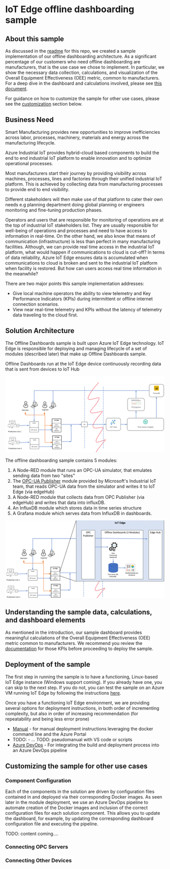 # IoT Edge offline dashboarding sample

## About this sample

As discussed in the [readme](/readme.md) for this repo, we created a sample implementation of our offline dashboarding architecture. As a significant percentage of our customers who need offline dashboarding are manufacturers, that is the use case we chose to implement. In particular, we show the necessary data collection, calculations, and visualization of the Overall Equipment Effectiveness (OEE) metric, common to manufacturers. For a deep dive in the dashboard and calculations involved, please see [this document](manufacturing_kpis.md).

For guidance on how to customize the sample for other use cases, please see the [customization](#customizing-the-sample-for-other-use-cases) section below.

## Business Need

Smart Manufacturing provides new opportunities to improve inefficiencies across labor, processes, machinery, materials and energy across the manufacturing lifecycle.

Azure Industrial IoT provides hybrid-cloud based components to build the end to end industrial IoT platform to enable innovation and to optimize operational processes.

Most manufacturers start their journey by providing visibility across machines, processes, lines and factories through their unified industrial IoT platform. This is achieved by collecting data from manufacturing processes to provide end to end visibility.

Different stakeholders will then make use of that platform to cater their own needs e.g planning department doing global planning or engineers monitoring and fine-tuning production phases.

Operators and users that are responsible for monitoring of operations are at the top of industrial IoT stakeholders list. They are usually responsible for well-being of operations and processes and need to have access to information in real-time. On the other hand, we also know that means of communication (infrastructure) is less than perfect in many manufacturing facilities. Although, we can provide real time access in the industrial IoT platform, what would happen if communications to cloud is cut-off? In terms of data reliability, Azure IoT Edge ensures data is accumulated when communications to cloud is broken and sent to the industrial IoT platform when facility is restored. But how can users access real time information in the meanwhile?

There are two major points this sample implementation addresses:

* Give local machine operators the ability to view telemetry and Key Performance Indicators (KPIs) during intermittent or offline internet connection scenarios.
* View near real-time telemetry and KPIs without the latency of telemetry data traveling to the cloud first.

## Solution Architecture

The Offline Dashboards sample is built upon Azure IoT Edge technology. IoT Edge is responsible for deploying and managing lifecycle of a set of modules (described later) that make up Offline Dashboards sample.

Offline Dashboards run at the IoT Edge device continuously recording data that is sent from devices to IoT Hub

![offline dashboards 1](../media/OfflineDashboards_diag1.png)

The offline dashboarding sample contains 5 modules:

1. A Node-RED module that runs an OPC-UA simulator, that emulates sending data from two "sites"
2. The [OPC-UA Publisher](https://github.com/Azure/iot-edge-opc-publisher) module provided by Microsoft's Industrial IoT team, that reads OPC-UA data from the simulator and writes it to IoT Edge (via edgeHub)
3. A Node-RED module that collects data from OPC Publisher (via edgeHub) and writes that data into influxDB.
4. An InfluxDB module which stores data in time series structure
5. A Grafana module which serves data from InfluxDB in dashboards.

![offline dashboards 2](../media/OfflineDashboards_diag2.png)

## Understanding the sample data, calculations, and dashboard elements

As mentioned in the introduction, our sample dashboard provides meaningful calculations of the Overall Equipment Effectiveness (OEE) metric common to manufacturers. We recommend you review the [documentation](manufacturing_kpis.md) for those KPIs before proceeding to deploy the sample.

## Deployment of the sample

The first step in running the sample is to have a functioning, Linux-based IoT Edge instance (Windows support coming).  If you already have one, you can skip to the next step. If you do not, you can test the sample on an Azure VM running IoT Edge by following the instructions [here](edge-environment-prep.md).

Once you have a functioning IoT Edge environment, we are providing several options for deployment instructions, in both order of incrementing complexity, but also in order of increasing recommendation (for repeatability and being less error prone)

* [Manual](deployment-manual.md) - for manual deployment instructions leveraging the docker command line and the Azure Portal
* TODO:  -   ... TODO: pseudomanual with VS code or scripts
* [Azure DevOps](deployment-devops.md) - For integrating the build and deployment process into an Azure DevOps pipeline

## Customizing the sample for other use cases

### Component Configuration

Each of the components in the solution are driven by configuration files contained in and deployed via their corresponding Docker images. As seen later in the module deployment, we use an Azure DevOps pipeline to automate creation of the Docker images and inclusion of the correct configuration files for each solution component.  This allows you to update the dashboard, for example, by updating the corresponding dashboard configuration file and executing the pipeline.

TODO:  content coming....

### Connecting OPC Servers

### Connecting Other Devices